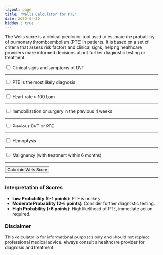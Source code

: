 ```yaml
---
layout: page
title: "Wells Calculator for PTE"
date: 2025-04-20
hidden : true
---
```


The Wells score is a clinical prediction tool used to estimate the probability of pulmonary thromboembolism (PTE) in patients. It is based on a set of criteria that assess risk factors and clinical signs, helping healthcare providers make informed decisions about further diagnostic testing or treatment.

<div class="card">
    <div class="card-body">
        <form id="wellsForm">
            <!-- Wells Score Criteria for PE -->
            <div class="form-check mb-2">
                <input class="form-check-input" type="checkbox" id="dvtSymptoms">
                <label class="form-check-label" for="dvtSymptoms">
                    Clinical signs and symptoms of DVT
                </label>
            </div><hr>
            <div class="form-check mb-2">
                <input class="form-check-input" type="checkbox" id="alternativeLessLikely">
                <label class="form-check-label" for="alternativeLessLikely">
                    PTE is the most likely diagnosis
                </label>
            </div><hr>
            <div class="form-check mb-2">
                <input class="form-check-input" type="checkbox" id="heartRate">
                <label class="form-check-label" for="heartRate">
                    Heart rate > 100 bpm
                </label>
            </div><hr>
            <div class="form-check mb-2">
                <input class="form-check-input" type="checkbox" id="immobilization">
                <label class="form-check-label" for="immobilization">
                    Immobilization or surgery in the previous 4 weeks
                </label>
            </div><hr>
            <div class="form-check mb-2">
                <input class="form-check-input" type="checkbox" id="previousPEorDVT">
                <label class="form-check-label" for="previousPEorDVT">
                    Previous DVT or PTE
                </label>
            </div><hr>
            <div class="form-check mb-2">
                <input class="form-check-input" type="checkbox" id="hemoptysis">
                <label class="form-check-label" for="hemoptysis">
                    Hemoptysis
                </label>
            </div><hr>
            <div class="form-check mb-2">
                <input class="form-check-input" type="checkbox" id="cancer">
                <label class="form-check-label" for="cancer">
                    Malignancy (with treatment within 6 months)
                </label>
            </div><hr>
            <button type="button" class="btn btn-primary w-100" onclick="calculateWellsPTE()">Calculate Wells Score
            </button><hr>
        </form>
        <div class="mt-4">
            <div id="resultCard" class="card text-center d-none">
                <div id="result" class="card-body fw-bold"></div>
            </div>
        </div>
    </div>
</div>

<script src="/assets/js/calculator.js"></script>

### Interpretation of Scores

- **Low Probability (0-1 points):** PTE is unlikely.
- **Moderate Probability (2-6 points):** Consider further diagnostic testing.
- **High Probability (>6 points):** High likelihood of PTE, immediate action required.

### Disclaimer

This calculator is for informational purposes only and should not replace professional medical advice. Always consult a healthcare provider for diagnosis and treatment.